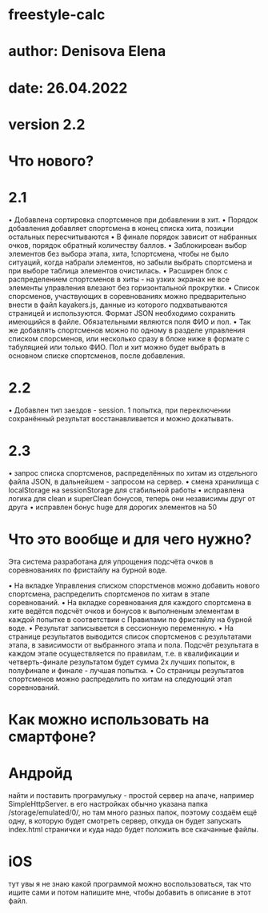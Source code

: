# freestyle-calc
# author: Denisova Elena
# date: 26.04.2022
# version 2.2

# Что нового?
# 2.1
• Добавлена сортировка спортсменов при добавлении в хит.
• Порядок добавления добавляет спортсмена в конец списка хита, позиции остальных пересчитываются
• В финале порядок зависит от набранных очков, порядок обратный количеству баллов.
• Заблокирован выбор элементов без выбора этапа, хита, !спортсмена, чтобы не было ситуаций, когда набрали элементов, но забыли выбрать спортсмена и при выборе таблица элементов очистилась.
• Расширен блок с распределением спортсменов в хиты - на узких экранах не все элементы управления влезают без горизонтальной прокрутки.
• Список спорсменов, участвующих в соревнованиях можно предварительно внести в файл kayakers.js, данные из которого подхватываются страницей и используются. Формат JSON необходимо сохранить имеющийся в файле. Обязательными являются поля ФИО и пол.
• Так же добавлять спортсменов можно по одному в разделе управления списком спорсменов, или несколько сразу в блоке ниже в формате с табуляцией или только ФИО. Пол и хит можно будет выбрать в основном списке спортсменов, после добавления.

# 2.2
• Добавлен тип заездов - session. 1 попытка, при переключении сохранённый результат восстанавливается и можно докатывать.

# 2.3
• запрос списка спортсменов, распределённых по хитам из отдельного файла JSON, в дальнейшем - запросом на сервер.
• смена хранилища с localStorage на sessionStorage для стабильной работы
• исправлена логика для clean и superClean бонусов, теперь они независимы друг от друга
• исправлен бонус huge для дорогих элементов на 50


# Что это вообще и для чего нужно?
Эта система разработана для упрощения подсчёта очков в соревнованиях по фристайлу на бурной воде.

• На вкладке Управления списком спорстменов можно добавить нового спортсмена, распределить спортсменов по хитам в этапе соревнований.
• На вкладке соревнования для каждого спортсмена в хите ведётся подсчёт очков и бонусов к выполненым элементам в каждой попытке в соответствии с Правилами по фристайлу на бурной воде.
• Результат записывается в сессионную переменную.
• На странице результатов выводится список спортсменов с результатами этапа, в зависимости от выбранного этапа и пола. Подсчёт результата в каждом этапе осуществляется по правилам, т.е. в квалификации и четверть-финале результатом будет сумма 2х лучших попыток, в полуфинале и финале - лучшая попытка.
• Со страницы результатов спортсменов можно распределить по хитам на следующий этап соревнований.

# Как можно использовать на смартфоне?

# Андройд
найти и поставить програмульку - простой сервер на апаче, например SimpleHttpServer.
в его настройках обычно указана папка /storage/emulated/0/, но там много разных папок, поэтому создаём ещё одну, в которую будет смотреть сервер, откуда он будет запускать index.html странички и куда надо будет положить все скачанные файлы.

# iOS
тут увы я не знаю какой программой можно воспользоваться, так что ищите сами и потом напишите мне, чтобы добавить в описание в этот файл.